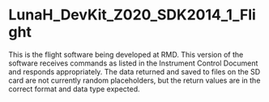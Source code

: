 # LunaH_DevKit_Z020_SDK2014_1_Flight

This is the flight software being developed at RMD. This version of the software receives commands as listed in the Instrument Control Document and responds appropriately. The data returned and saved to files on the SD card are not currently random placeholders, but the return values are in the correct format and data type expected. 
